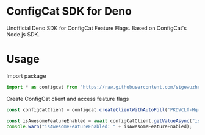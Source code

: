 # ConfigCat SDK for Deno
Unofficial Deno SDK for ConfigCat Feature Flags. Based on ConfigCat's Node.js SDK.

# Usage
Import package
```js
import * as configcat from "https://raw.githubusercontent.com/sigewuzhere/configcat-deno/master/client.ts";
```

Create ConfigCat client and access feature flags
```js
const configCatClient = configcat.createClientWithAutoPoll('PKDVCLf-Hq-h-kCzMp-L7Q/HhOWfwVtZ0mb30i9wi17GQ');

const isAwesomeFeatureEnabled = await configCatClient.getValueAsync("isAwesomeFeatureEnabled", false);
console.warn("isAwesomeFeatureEnabled: " + isAwesomeFeatureEnabled);
```
